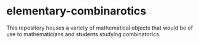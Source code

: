# elementary-combinarotics
This repository houses a variety of mathematical objects that would be of use to mathematicians and students studying combinatorics.
